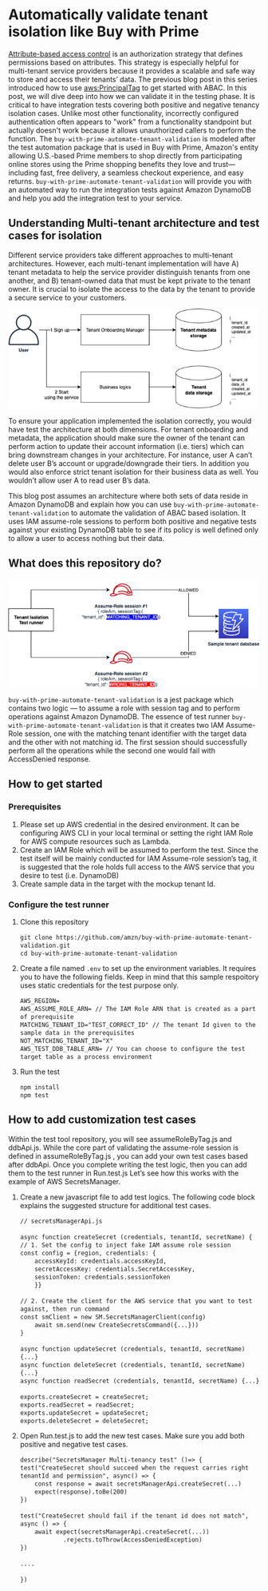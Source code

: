 # Automatically validate tenant isolation like Buy with Prime

[Attribute-based access control](https://aws.amazon.com/ko/blogs/security/how-to-implement-saas-tenant-isolation-with-abac-and-aws-iam/) is an authorization strategy that defines permissions based on attributes. This strategy is especially helpful for multi-tenant service providers because it provides a scalable and safe way to store and access their tenants’ data. The previous blog post in this series introduced how to use [aws:PrincipalTag](https://docs.aws.amazon.com/IAM/latest/UserGuide/reference_policies_condition-keys.html#condition-keys-principaltag)  to get started with ABAC. In this post, we will dive deep into how we can validate it in the testing phase. It is critical to have integration tests covering both positive and negative tenancy isolation cases. Unlike most other functionality, incorrectly configured authentication often appears to "work" from a functionality standpoint but actually doesn't work because it allows unauthorized callers to perform the function. The `buy-with-prime-automate-tenant-validation` is modeled after the test automation package that is used in Buy with Prime, Amazon's entity allowing U.S.-based Prime members to shop directly from participating online stores using the Prime shopping benefits they love and trust—including fast, free delivery, a seamless checkout experience, and easy returns. `buy-with-prime-automate-tenant-validation` will provide you with an automated way to run the integration tests against Amazon DynamoDB and help you add the integration test to your service.

## Understanding Multi-tenant architecture and test cases for isolation

Different service providers take different approaches to multi-tenant architectures. However, each multi-tenant implementation will have A) tenant metadata to help the service provider distinguish tenants from one another, and B) tenant-owned data that must be kept private to the tenant owner. It is crucial to isolate the access to the data by the tenant to provide a secure service to your customers. 

![](/img/data-store.png)


To ensure your application implemented the isolation correctly, you would have test the architecture at both dimensions. For tenant onboarding and metadata, the application should make sure the owner of the tenant can perform action to update their account information (i.e. tiers) which can bring downstream changes in your architecture. For instance, user A can’t delete user B’s account or upgrade/downgrade their tiers. In addition you would also enforce strict tenant isolation for their business data as well. You wouldn’t allow user A to read user B’s data. 

This blog post assumes an architecture where both sets of data reside in Amazon DynamoDB and explain how you can use `buy-with-prime-automate-tenant-validation` to automate the validation of ABAC based isolation. It uses IAM assume-role sessions to perform both positive and negative tests against your existing DynamoDB table to see if its policy is well defined only to allow a user to access nothing but their data.


## What does this repository do?

![](/img/test-runner.png)

`buy-with-prime-automate-tenant-validation` is a jest package which contains two logic — to assume a role with session tag and to perform operations against Amazon DynamoDB. The essence of test runner  `buy-with-prime-automate-tenant-validation` is that it creates two IAM Assume-Role session, one with the matching tenant identifier with the target data and the other with not matching id. The first session should successfully perform all the operations while the second one would fail with AccessDenied response.

## How to get started

### Prerequisites

1. Please set up AWS credential in the desired environment. It can be configuring AWS CLI in your local terminal or setting the right IAM Role for AWS compute resources such as Lambda.
2. Create an IAM Role which will be assumed to perform the test. Since the test itself will be mainly conducted for IAM Assume-role session’s tag, it is suggested that the role holds full access to the AWS service that you desire to test (i.e. DynamoDB)
3. Create sample data in the target with the mockup tenant Id. 

### Configure the test runner
1. Clone this repository
    ```
    git clone https://github.com/amzn/buy-with-prime-automate-tenant-validation.git
    cd buy-with-prime-automate-tenant-validation
    ```

2. Create a file named `.env` to set up the environment variables. It requires you to have the following fields. Keep in mind that this sample respoitory uses static credentials for the test purpose only.
    ```
    AWS_REGION=
    AWS_ASSUME_ROLE_ARN= // The IAM Role ARN that is created as a part of prerequisite
    MATCHING_TENANT_ID="TEST_CORRECT_ID" // The tenant Id given to the sample data in the prerequisites
    NOT_MATCHING_TENANT_ID="X"
    AWS_TEST_DDB_TABLE_ARN= // You can choose to configure the test target table as a process environment
    ```

3. Run the test

    ```
    npm install
    npm test
    ```

## How to add customization test cases

Within the test tool repository, you will see assumeRoleByTag.js and ddbApi.js. While the core part of validating the assume-role session is defined in assumeRoleByTag.js , you can add your own test cases based after ddbApi. Once you complete writing the test logic, then you can add them to the test runner in Run.test.js Let’s see how this works with the example of AWS SecretsManager.


1. Create a new javascript file to add test logics. The following code block explains the suggested structure for additional test cases.
    ```
    // secretsManagerApi.js
    
    async function createSecret (credentials, tenantId, secretName) {
    // 1. Set the config to inject fake IAM assume role session
    const config = {region, credentials: {
        accessKeyId: credentials.accessKeyId,
        secretAccessKey: credentials.SecretAccessKey,
        sessionToken: credentials.sessionToken
        }}
        
    // 2. Create the client for the AWS service that you want to test against, then run command
    const smClient = new SM.SecretsManagerClient(config)
        await sm.send(new CreateSecretsCommand({...}))
    }
    
    async function updateSecret (credentials, tenantId, secretName) {...}  
    async function deleteSecret (credentials, tenantId, secretName) {...}
    async function readSecret (credentials, tenantId, secretName) {...} 

    exports.createSecret = createSecret;
    exports.readSecret = readSecret;
    exports.updateSecret = updateSecret;
    exports.deleteSecret = deleteSecret;
    ```

2. Open Run.test.js to add the new test cases. Make sure you add both positive and negative test cases.
    ```
    describe("SecretsManager Multi-tenancy test" ()=> {
    test("CreateSecret should succeed when the request carries right tenantId and permission", async() => {
        const response = await secretsManagerApi.createSecret(...)
        expect(response).toBe(200)
    })
    
    test("CreateSecret should fail if the tenant id does not match", async () => {
        await expect(secretsManagerApi.createSecret(...))
                .rejects.toThrow(AccessDeniedException)
    })
    
    ....
        
    }) 
    ```
